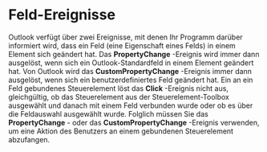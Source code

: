 
# Feld-Ereignisse



Outlook verfügt über zwei Ereignisse, mit denen Ihr Programm darüber informiert wird, dass ein Feld (eine Eigenschaft eines Felds) in einem Element sich geändert hat. Das  **PropertyChange** -Ereignis wird immer dann ausgelöst, wenn sich ein Outlook-Standardfeld in einem Element geändert hat. Von Outlook wird das **CustomPropertyChange** -Ereignis immer dann ausgelöst, wenn sich ein benutzerdefiniertes Feld geändert hat.
Ein an ein Feld gebundenes Steuerelement löst das  **Click** -Ereignis nicht aus, gleichgültig, ob das Steuerelement aus der Steuerelement-Toolbox ausgewählt und danach mit einem Feld verbunden wurde oder ob es über die Feldauswahl ausgewählt wurde. Folglich müssen Sie das **PropertyChange** - oder das **CustomPropertyChange** -Ereignis verwenden, um eine Aktion des Benutzers an einem gebundenen Steuerelement abzufangen.
